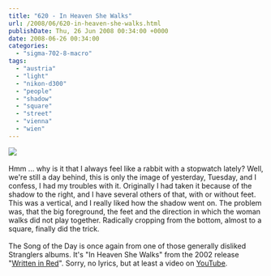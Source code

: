 ```yaml
---
title: "620 - In Heaven She Walks"
url: /2008/06/620-in-heaven-she-walks.html
publishDate: Thu, 26 Jun 2008 00:34:00 +0000
date: 2008-06-26 00:34:00
categories: 
  - "sigma-702-8-macro"
tags: 
  - "austria"
  - "light"
  - "nikon-d300"
  - "people"
  - "shadow"
  - "square"
  - "street"
  - "vienna"
  - "wien"
---
```

<a href="https://d25zfm9zpd7gm5.cloudfront.net/1200x1200/2008/20080624_082403_ps.jpg" target="_blank"><img src="https://d25zfm9zpd7gm5.cloudfront.net/0600x0600/2008/20080624_082403_ps.jpg"/></a><br/><br/>Hmm ... why is it that I always feel like a rabbit with a stopwatch lately? Well, we're still a day behind, this is only the image of yesterday, Tuesday, and I confess, I had my troubles with it. Originally I had taken it because of the shadow to the right, and I have several others of that, with or without feet. This was a vertical, and I really liked how the shadow went on. The problem was, that the big foreground, the feet and the direction in which the woman walks did not play together. Radically cropping from the bottom, almost to a square, finally did the trick.<br/><br/>The Song of the Day is once again from one of those generally disliked Stranglers albums. It's "In Heaven She Walks" from the 2002 release "<a href="http://www.amazon.co.uk/Written-Red-Stranglers/dp/B000024Z0O" target="_blank">Written in Red</a>". Sorry, no lyrics, but at least a video on <a href="http://www.youtube.com/watch?v=XokPzaWu8ak" target="_blank">YouTube</a>.
